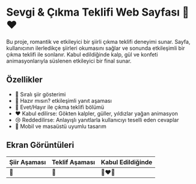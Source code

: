 # Sevgi & Çıkma Teklifi Web Sayfası 🌹❤️

Bu proje, romantik ve etkileyici bir şiirli çıkma teklifi deneyimi sunar. Sayfa, kullanıcının ilerledikçe şiirleri okumasını sağlar ve sonunda etkileşimli bir çıkma teklifi ile sonlanır. Kabul edildiğinde kalp, gül ve konfeti animasyonlarıyla süslenen etkileyici bir final sunar.

## Özellikler

- 📜 Sıralı şiir gösterimi
- 🥰 Hazır mısın? etkileşimli yanıt aşaması
- 💌 Evet/Hayır ile çıkma teklifi bölümü
- ❤️ Kabul edilirse: Gökten kalpler, güller, yıldızlar yağan animasyon
- 😢 Reddedilirse: Anlayışlı yanıtlarla kullanıcıyı teselli eden cevaplar
- 🌸 Mobil ve masaüstü uyumlu tasarım

## Ekran Görüntüleri

| Şiir Aşaması | Teklif Aşaması | Kabul Edildiğinde |
|-------------|----------------|--------------------|
| 📖          | 💍             | 🎉❤️🌹             |
